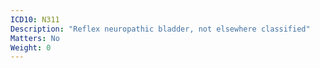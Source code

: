 ```yaml
---
ICD10: N311
Description: "Reflex neuropathic bladder, not elsewhere classified"
Matters: No
Weight: 0
---
```


